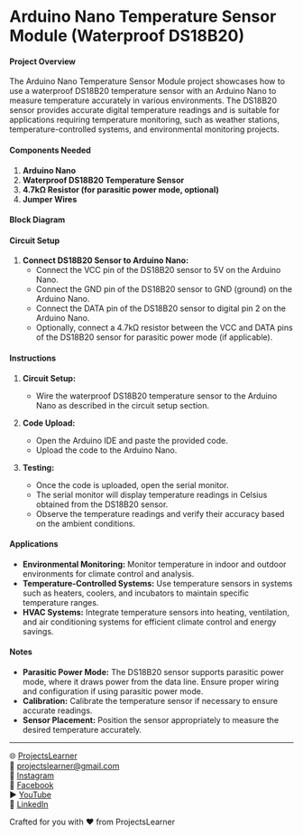 # Arduino Nano Temperature Sensor Module (Waterproof DS18B20)

#### Project Overview

The Arduino Nano Temperature Sensor Module project showcases how to use a waterproof DS18B20 temperature sensor with an Arduino Nano to measure temperature accurately in various environments. The DS18B20 sensor provides accurate digital temperature readings and is suitable for applications requiring temperature monitoring, such as weather stations, temperature-controlled systems, and environmental monitoring projects.

#### Components Needed

1. **Arduino Nano**
2. **Waterproof DS18B20 Temperature Sensor**
3. **4.7kΩ Resistor (for parasitic power mode, optional)**
4. **Jumper Wires**

#### Block Diagram


#### Circuit Setup

1. **Connect DS18B20 Sensor to Arduino Nano:**
   - Connect the VCC pin of the DS18B20 sensor to 5V on the Arduino Nano.
   - Connect the GND pin of the DS18B20 sensor to GND (ground) on the Arduino Nano.
   - Connect the DATA pin of the DS18B20 sensor to digital pin 2 on the Arduino Nano.
   - Optionally, connect a 4.7kΩ resistor between the VCC and DATA pins of the DS18B20 sensor for parasitic power mode (if applicable).

#### Instructions

1. **Circuit Setup:**
   - Wire the waterproof DS18B20 temperature sensor to the Arduino Nano as described in the circuit setup section.

2. **Code Upload:**
   - Open the Arduino IDE and paste the provided code.
   - Upload the code to the Arduino Nano.

3. **Testing:**
   - Once the code is uploaded, open the serial monitor.
   - The serial monitor will display temperature readings in Celsius obtained from the DS18B20 sensor.
   - Observe the temperature readings and verify their accuracy based on the ambient conditions.

#### Applications

- **Environmental Monitoring:** Monitor temperature in indoor and outdoor environments for climate control and analysis.
- **Temperature-Controlled Systems:** Use temperature sensors in systems such as heaters, coolers, and incubators to maintain specific temperature ranges.
- **HVAC Systems:** Integrate temperature sensors into heating, ventilation, and air conditioning systems for efficient climate control and energy savings.

#### Notes

- **Parasitic Power Mode:** The DS18B20 sensor supports parasitic power mode, where it draws power from the data line. Ensure proper wiring and configuration if using parasitic power mode.
- **Calibration:** Calibrate the temperature sensor if necessary to ensure accurate readings.
- **Sensor Placement:** Position the sensor appropriately to measure the desired temperature accurately.

---

🌐 [ProjectsLearner](https://projectslearner.com/learn/arduino-nano-temperature-sensor-module-waterproof-ds18b20)  
📧 [projectslearner@gmail.com](mailto:projectslearner@gmail.com)  
📸 [Instagram](https://www.instagram.com/projectslearner/)  
📘 [Facebook](https://www.facebook.com/projectslearner)  
▶️ [YouTube](https://www.youtube.com/@ProjectsLearner)  
📘 [LinkedIn](https://www.linkedin.com/in/projectslearner)  

Crafted for you with ❤️ from ProjectsLearner